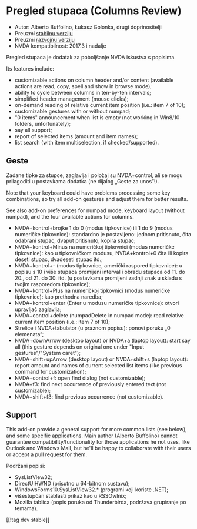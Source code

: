 # Pregled stupaca (Columns Review) #

* Autor: Alberto Buffolino, Łukasz Golonka, drugi doprinositelji
* Preuzmi [stabilnu verziju][stable]
* Preuzmi [razvojnu verziju][dev]
* NVDA kompatibilnost: 2017.3 i nadalje

Pregled stupaca je dodatak za poboljšanje NVDA iskustva s popisima.

Its features include:

* customizable actions on column header and/or content (available actions
  are read, copy, spell and show in browse mode);
* ability to cycle between columns in ten-by-ten intervals;
* simplified header management (mouse clicks);
* on-demand reading of relative current item position (i.e.: item 7 of 10);
* customizable gestures with or without numpad;
* "0 items" announcement when list is empty (not working in Win8/10 folders,
  unfortunately);
* say all support;
* report of selected items (amount and item names);
* list search (with item multiselection, if checked/supported).

## Geste

Zadane tipke za stupce, zaglavlja i položaj su NVDA+control, ali se mogu
prilagoditi u postavkama dodatka (ne dijalog „Geste za unos”!).

Note that your keyboard could have problems processing some key
combinations, so try all add-on gestures and adjust them for better results.

See also add-on preferences for numpad mode, keyboard layout (without
numpad), and the four available actions for columns.

* NVDA+kontrol+brojke 1 do 0 (modus tipkovnice) ili 1 do 9 (modus numeričke
  tipkovnice): standardno je postavljeno: jednom pritisnuto, čita odabrani
  stupac, dvaput pritisnuto, kopira stupac;
* NVDA+kontrol+Minus na numeričkoj tipkovnici (modus numeričke tipkovnice):
  kao u tipkovničkom modusu, NVDA+kontrol+0 čita ili kopira deseti stupac,
  dvadeseti stupac itd.;
* NVDA+kontrol+- (modus tipkovnice, američki raspored tipkovnice): u popisu
  s 10 i više stupaca promijeni interval i obradu stupaca od 11. do 20., od
  21. do 30. itd. (u postavkama promijeni zadnji znak u skladu s tvojim
  rasporedom tipkovnice);
* NVDA+kontrol+Plus na numeričkoj tipkovnici (modus numeričke tipkovnice):
  kao prethodna naredba;
* NVDA+kontrol+enter (Enter u modusu numeričke tipkovnice): otvori upravljač
  zaglavlja;
* NVDA+control+delete (numpadDelete in numpad mode): read relative current
  item position (i.e.: item 7 of 10);
* Strelice i NVDA+tabulator (u praznom popisu): ponovi poruku „0 elemenata”;
* NVDA+downArrow (desktop layout) or NVDA+a (laptop layout): start say all
  (this gesture depends on original one under "Input gestures"/"System
  caret");
* NVDA+shift+upArrow (desktop layout) or NVDA+shift+s (laptop layout):
  report amount and names of current selected list items (like previous
  command for customization);
* NVDA+control+f: open find dialog (not customizable);
* NVDA+f3: find next occurrence of previously entered text (not
  customizable);
* NVDA+shift+f3: find previous occurrence (not customizable).

## Support

This add-on provide a general support for more common lists (see below), and
some specific applications. Main author (Alberto Buffolino) cannot guarantee
compatibility/functionality for those applications he not uses, like Outlook
and Windows Mail, but he'll be happy to collaborate with their users or
accept a pull request for them.

Podržani popisi:

* SysListView32;
* DirectUIHWND (prisutno u 64-bitnom sustavu);
* WindowsForms10.SysListView32.* (programi koji koriste .NET);
* višestupčan stablasti prikaz kao u RSSOwlnix;
* Mozilla tablica (popis poruka od Thunderbirda, podržava grupiranje po
  temama).


[[!tag dev stable]]


[stable]: https://www.nvaccess.org/addonStore/legacy?file=columnsReview

[dev]: https://www.nvaccess.org/addonStore/legacy?file=columnsReview-dev

